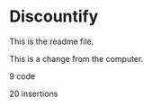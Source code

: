 # Discountify

This is the readme file. 

This is a change from the computer.








9 code



















20 insertions
